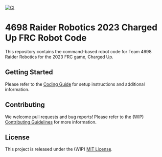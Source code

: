 [![CI](https://github.com/4698RaiderRobotics/FRC-2023/actions/workflows/main.yml/badge.svg)](https://github.com/4698RaiderRobotics/FRC-2023/actions/workflows/main.yml)
# 4698 Raider Robotics 2023 Charged Up FRC Robot Code

This repository contains the command-based robot code for Team 4698 Raider Robotics for the 2023 FRC game, Charged Up.

## Getting Started

Please refer to the [Coding Guide](https://github.com/4698RaiderRobotics/CodingGuide) for setup instructions and additional information.

## Contributing

We welcome pull requests and bug reports! Please refer to the (WIP)  [Contributing Guidelines](https://github.com/4698RaiderRobotics/CodingGuide/blob/master/CONTRIBUTING.md) for more information.

## License

This project is released under the (WIP) [MIT License](https://github.com/4698RaiderRobotics/CodingGuide/blob/master/LICENSE).
